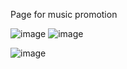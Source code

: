 Page for music promotion

![image](https://github.com/Marcus0035/mrlnbeats-music-promotion-page/assets/89163014/8dac5036-8ffb-4db9-8f3a-a914abd401f0)
![image](https://github.com/Marcus0035/mrlnbeats-music-promotion-page/assets/89163014/849a18d1-987f-47fa-a4be-d7b5ca078a60)

![image](https://github.com/Marcus0035/mrlnbeats-music-promotion-page/assets/89163014/799e1880-fefa-457d-be08-d4282b8aa071)
